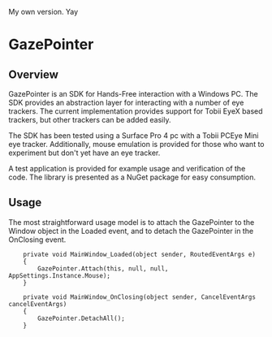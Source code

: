 My own version. Yay
# GazePointer
## Overview
GazePointer is an SDK for Hands-Free interaction with a Windows PC. The SDK provides an abstraction layer for interacting with a number of eye trackers. The current implementation provides support for Tobii EyeX based trackers, but other trackers can be added easily. 

The SDK has been tested using a Surface Pro 4 pc with a Tobii PCEye Mini eye tracker. Additionally, mouse emulation is provided for those who want to experiment but don't yet have an eye tracker.

A test application is provided for example usage and verification of the code. The library is presented as a NuGet package for easy consumption.

## Usage
The most straightforward usage model is to attach the GazePointer to the Window object in the Loaded event, and to detach the GazePointer in the OnClosing event.

        private void MainWindow_Loaded(object sender, RoutedEventArgs e)
        {
            GazePointer.Attach(this, null, null, AppSettings.Instance.Mouse);
        }

        private void MainWindow_OnClosing(object sender, CancelEventArgs cancelEventArgs)
        {
            GazePointer.DetachAll();
        }
